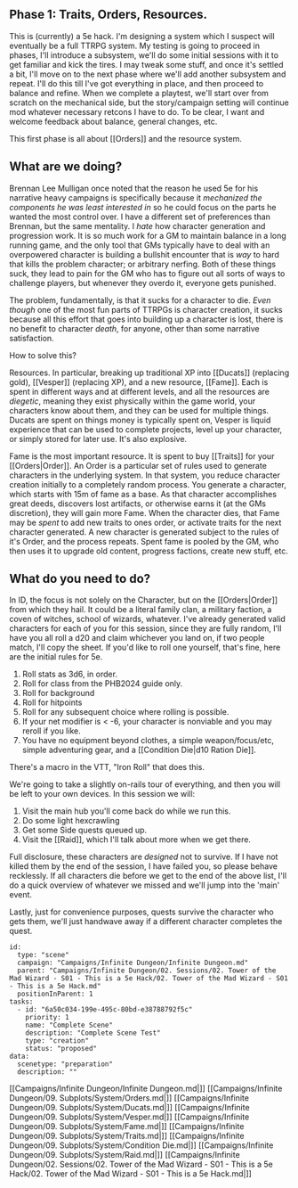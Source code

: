 ## Phase 1: Traits, Orders, Resources.

This is (currently) a 5e hack. I'm designing a system which I suspect will eventually be a full TTRPG system. My testing is going to proceed in phases, I'll introduce a subsystem, we'll do some initial sessions with it to get familiar and kick the tires. I may tweak some stuff, and once it's settled a bit, I'll move on to the next phase where we'll add another subsystem and repeat. I'll do this till I've got everything in place, and then proceed to balance and refine. When we complete a playtest, we'll start over from scratch on the mechanical side, but the story/campaign setting will continue mod whatever necessary retcons I have to do. To be clear, I want and welcome feedback about balance, general changes, etc. 

This first phase is all about [[Orders]] and the resource system.
## What are we doing?

Brennan Lee Mulligan once noted that the reason he used 5e for his narrative heavy campaigns is specifically because it _mechanized the components he was least interested in_ so he could focus on the parts he wanted the most control over. I have a different set of preferences than Brennan, but the same mentality. I _hate_ how character generation and progression work. It is so much work for a GM to maintain balance in a long running game, and the only tool that GMs typically have to deal with an overpowered character is building a bullshit encounter that is _way_ to hard that kills the problem character; or arbitrary nerfing. Both of these things suck, they lead to pain for the GM who has to figure out all sorts of ways to challenge players, but whenever they overdo it, everyone gets punished.

The problem, fundamentally, is that it sucks for a character to die. _Even though_ one of the most fun parts of TTRPGs is character creation, it sucks because all this effort that goes into building up a character is lost, there is no benefit to character _death_, for anyone, other than some narrative satisfaction.

How to solve this?

Resources. In particular, breaking up traditional XP into [[Ducats]] (replacing gold), [[Vesper]] (replacing XP), and a new resource, [[Fame]]. Each is spent in different ways and at different levels, and all the resources are _diegetic_, meaning they exist physically within the game world, your characters know about them, and they can be used for multiple things. Ducats are spent on things money is typically spent on, Vesper is liquid experience that can be used to complete projects, level up your character, or simply stored for later use. It's also explosive.

Fame is the most important resource. It is spent to buy [[Traits]] for your [[Orders|Order]]. An Order is a particular set of rules used to generate characters in the underlying system. In that system, you reduce character creation initially to a completely random process. You generate a character, which starts with 15m of fame as a base. As that character accomplishes great deeds, discovers lost artifacts, or otherwise earns it (at the GMs discretion), they will gain more Fame. When the character dies, that Fame may be _spent_ to add new traits to ones order, or activate traits for the next character generated. A new character is generated subject to the rules of it's Order, and the process repeats. Spent fame is pooled by the GM, who then uses it to upgrade old content, progress factions, create new stuff, etc.
## What do you need to do?

In ID, the focus is not solely on the Character, but on the [[Orders|Order]] from which they hail. It could be a literal family clan, a military faction, a coven of witches, school of wizards, whatever. I've already generated valid characters for each of you for this session, since they are fully random, I'll have you all roll a d20 and claim whichever you land on, if two people match, I'll copy the sheet. If you'd like to roll one yourself, that's fine, here are the initial rules for 5e.

1. Roll stats as 3d6, in order.
2. Roll for class from the PHB2024 guide only.
3. Roll for background
4. Roll for hitpoints
5. Roll for any subsequent choice where rolling is possible.
6. If your net modifier is < -6, your character is nonviable and you may reroll if you like.
7. You have no equipment beyond clothes, a simple weapon/focus/etc, simple adventuring gear, and a [[Condition Die|d10 Ration Die]].

There's a macro in the VTT, "Iron Roll" that does this.

We're going to take a slightly on-rails tour of everything, and then you will be left to your own devices. In this session we will:

1. Visit the main hub you'll come back do while we run this.
2. Do some light hexcrawling
3. Get some Side quests queued up.
4. Visit the [[Raid]], which I'll talk about more when we get there.

Full disclosure, these characters are _designed_ not to survive. If I have not killed them by the end of the session, I have failed you, so please behave recklessly. If all characters die before we get to the end of the above list, I'll do a quick overview of whatever we missed and we'll jump into the 'main' event.

Lastly, just for convenience purposes, quests survive the character who gets them, we'll just handwave away if a different character completes the quest.



```RpgManager4
id: 
  type: "scene"
  campaign: "Campaigns/Infinite Dungeon/Infinite Dungeon.md"
  parent: "Campaigns/Infinite Dungeon/02. Sessions/02. Tower of the Mad Wizard - S01 - This is a 5e Hack/02. Tower of the Mad Wizard - S01 - This is a 5e Hack.md"
  positionInParent: 1
tasks: 
  - id: "6a50c034-199e-495c-80bd-e38788792f5c"
    priority: 1
    name: "Complete Scene"
    description: "Complete Scene Test"
    type: "creation"
    status: "proposed"
data: 
  scenetype: "preparation"
  description: ""
```

[[Campaigns/Infinite Dungeon/Infinite Dungeon.md|]]
[[Campaigns/Infinite Dungeon/09. Subplots/System/Orders.md|]]
[[Campaigns/Infinite Dungeon/09. Subplots/System/Ducats.md|]]
[[Campaigns/Infinite Dungeon/09. Subplots/System/Vesper.md|]]
[[Campaigns/Infinite Dungeon/09. Subplots/System/Fame.md|]]
[[Campaigns/Infinite Dungeon/09. Subplots/System/Traits.md|]]
[[Campaigns/Infinite Dungeon/09. Subplots/System/Condition Die.md|]]
[[Campaigns/Infinite Dungeon/09. Subplots/System/Raid.md|]]
[[Campaigns/Infinite Dungeon/02. Sessions/02. Tower of the Mad Wizard - S01 - This is a 5e Hack/02. Tower of the Mad Wizard - S01 - This is a 5e Hack.md|]]